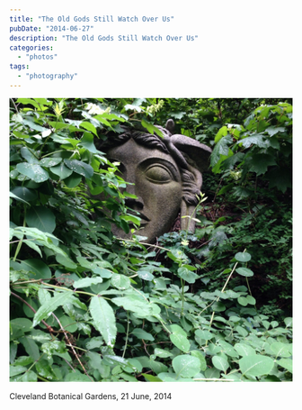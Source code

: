 ```yaml
---
title: "The Old Gods Still Watch Over Us"
pubDate: "2014-06-27"
description: "The Old Gods Still Watch Over Us"
categories:
  - "photos"
tags:
  - "photography"
---
```


![Cleveland Botanical Gardens, 21 June, 2014](old-gods.jpg)

Cleveland Botanical Gardens, 21 June, 2014
